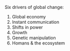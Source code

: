 Six drivers of global change:
1. Global economy
2. Instant communication
3. Shifts in power
4. Growth
5. Genetic manipulation
6. Homans & the ecosystem